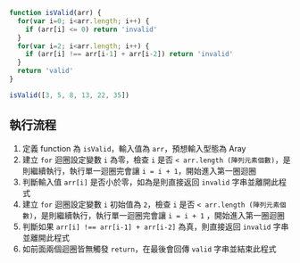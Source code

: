 ``` js
function isValid(arr) {
  for(var i=0; i<arr.length; i++) {
    if (arr[i] <= 0) return 'invalid'
  }
  for(var i=2; i<arr.length; i++) {
    if (arr[i] !== arr[i-1] + arr[i-2]) return 'invalid'
  }
  return 'valid'
}

isValid([3, 5, 8, 13, 22, 35])
```

## 執行流程
1. 定義 function 為 `isValid`，輸入值為 `arr`，預想輸入型態為 Aray
2. 建立 `for` 迴圈設定變數 `i` 為零，檢查 `i` 是否 `< arr.length (陣列元素個數)`，是則繼續執行，執行單一迴圈完會讓 `i = i + 1`，開始進入第一圈迴圈
3. 判斷輸入值 `arr[i]` 是否小於零，如為是則直接返回 `invalid` 字串並離開此程式
4. 建立 `for` 迴圈設定變數 `i` 初始值為 `2`，檢查 `i` 是否 `< arr.length (陣列元素個數)`，是則繼續執行，執行單一迴圈完會讓 `i = i + 1` ，開始進入第一圈迴圈
5. 判斷如果 `arr[i] !== arr[i-1] + arr[i-2]` 為真，則直接返回 `invalid` 字串並離開此程式
6. 如前面兩個迴圈皆無觸發 `return`，在最後會回傳 `valid` 字串並結束此程式

